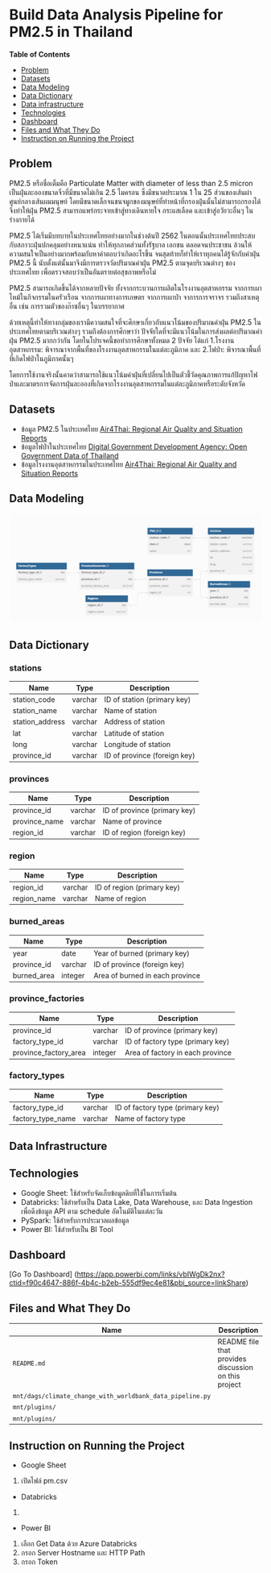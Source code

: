 # Build Data Analysis Pipeline for PM2.5 in Thailand

**Table of Contents**

* [Problem](#problem)
* [Datasets](#datasets)
* [Data Modeling](#data-modeling)
* [Data Dictionary](#data-dictionary)
* [Data infrastructure](#data-infrastructure)
* [Technologies](#technologies)
* [Dashboard](#dashboard)
* [Files and What They Do](#files-and-what-they-do)
* [Instruction on Running the Project](#instruction-on-running-the-project)


## Problem

PM2.5 หรือชื่อเต็มคือ Particulate Matter with diameter of less than 2.5 micron เป็นฝุ่นละอองขนาดจิ๋วที่มีขนาดไม่เกิน 2.5 ไมครอน ซึ่งมีขนาดประมาณ 1 ใน 25 ส่วนของเส้นผ่าศูนย์กลางเส้นผมมนุษย์ โดยมีขนาดเล็กจนขนจมูกของมนุษย์ที่ทำหน้าที่กรองฝุ่นนั้นไม่สามารถกรองได้ จึงทำให้ฝุ่น PM2.5 สามารถแพร่กระจายเข้าสู่ทางเดินหายใจ กระแสเลือด และเข้าสู่อวัยวะอื่นๆ ในร่างกายได้

PM2.5 ได้เริ่มมีบทบาทในประเทศไทยอย่างมากในช่วงต้นปี 2562 ในตอนนั้นประเทศไทยประสบกับสภาวะฝุ่นปกคลุมอย่างหนาแน่น ทำให้ทุกภาคส่วนทั้งรัฐบาล เอกชน ตลอดจนประชาชน ล้วนให้ความสนใจเป็นอย่างมากพร้อมกับหาคำตอบว่าเกิดอะไรขึ้น จนสุดท้ายก็ทำให้เราทุกคนได้รู้จักกับค่าฝุ่น PM2.5 นี้ นับตั้งแต่นั้นมาจึงมีการตรวจวัดปริมาณค่าฝุ่น PM2.5 ตามจุดบริเวณต่างๆ ของประเทศไทย เพื่อตรวจสอบว่าเป็นอันตรายต่อสุขภาพหรือไม่

PM2.5 สามารถเกิดขึ้นได้จากหลายปัจจัย ทั้งจากกระบวนการผลิตในโรงงานอุตสาหกรรม จากการเผาไหม้ในกิจกรรมในครัวเรือน จากการเผาทางการเกษตร จากการเผาป่า จาการการจราจร รวมถึงสาเหตุอื่น เช่น การรวมตัวของก๊าซอื่นๆ ในบรรยากาศ 

ด้วยเหตุนี้ทำให้ทางกลุ่มของเรามีความสนใจที่จะศึกษาเกี่ยวกับแนวโน้มของปริมาณค่าฝุ่น PM2.5 ในประเทศไทยตามบริเวณต่างๆ รวมถึงต้องการศึกษาว่า ปัจจัยใดที่จะมีแนวโน้มในการส่งผลต่อปริมาณค่าฝุ่น PM2.5 มากกว่ากัน โดยในโปรเจคนี้ขอทำการศึกษาทั้งหมด 2 ปัจจัย ได้แก่ 1.โรงงานอุตสาหกรรม: พิจารณาจากพื้นที่ของโรงงานอุตสาหกรรมในแต่ละภูมิภาค และ 2.ไฟป่า: พิจารณาพื้นที่ที่เกิดไฟป่าในภูมิภาคนั้นๆ

โดยการใช้งานจริงนั้นคาดว่าสามารถใช้แนวโน้มค่าฝุ่นที่เปลี่ยนไปเป็นตัวชี้วัดคุณภาพการแก้ปัญหาไฟป่าและมาตรการจัดการฝุ่นละอองที่เกิดจากโรงงานอุตสาหกรรมในแต่ละภูมิภาคหรือระดับจังหวัด


## Datasets

* ข้อมูล PM2.5 ในประเทศไทย [Air4Thai: Regional Air Quality and Situation Reports](http://www.air4thai.com/webV3/#/History)
* ข้อมูลไฟป่าในประเทศไทย [Digital Government Development Agency:  Open Government Data of Thailand](https://data.go.th/dataset/gdpublish-fire1)
* ข้อมูลโรงงานอุตสาหกรรมในประเทศไทย [Air4Thai: Regional Air Quality and Situation Reports](http://www.air4thai.com/webV3/#/History)

## Data Modeling
![Data Modeling](data_model.png)

## Data Dictionary

### stations

| Name | Type | Description |
| - | - | - |
| station_code | varchar | ID of station (primary key) |
| station_name | varchar | Name of station |
| station_address | varchar | Address of station |
| lat | varchar | Latitude of station |
| long | varchar | Longitude of station |
| province_id | varchar | ID of province (foreign key) |

### provinces

| Name | Type | Description |
| - | - | - | 		
| province_id | varchar | ID of province (primary key) |
| province_name | varchar | Name of province |
| region_id | varchar | ID of region (foreign key) |

### region

| Name | Type | Description |
| - | - | - | 		
| region_id | varchar | ID of region (primary key) |
| region_name | varchar | Name of region |

### burned_areas

| Name | Type | Description |
| - | - | - | 		
| year | date | Year of burned (primary key) |
| province_id | varchar | ID of province (foreign key) |
| burned_area | integer | Area of burned in each province |

### province_factories 

| Name | Type | Description |
| - | - | - | 		
| province_id | varchar | ID of province (primary key) |
| factory_type_id | varchar | ID of factory type (primary key) |
| province_factory_area | integer | Area of factory in each province |

### factory_types

| Name | Type | Description | 	
| - | - | - | 		
| factory_type_id | varchar | ID of factory type (primary key) |
| factory_type_name | varchar | Name of factory type |


## Data Infrastructure



## Technologies

* Google Sheet: ใช้สำหรับจัดเก็บข้อมูลดิบที่ใช้ในการเริ่มต้น
* Databricks: ใช้สำหรับเป็น Data Lake, Data Warehouse, และ Data Ingestion เพื่อดึงข้อมูล API ตาม schedule อัตโนมัติในแต่ละวัน
* PySpark: ใช้สำหรับการประมวลผลข้อมูล
* Power BI:  ใช้สำหรับเป็น BI Tool

## Dashboard
[Go To Dashboard] (https://app.powerbi.com/links/vbIWgDk2nx?ctid=f90c4647-886f-4b4c-b2eb-555df9ec4e81&pbi_source=linkShare)


  
## Files and What They Do

| Name | Description |
| - | - |
| `README.md` | README file that provides discussion on this project |
| `mnt/dags/climate_change_with_worldbank_data_pipeline.py` |  |
| `mnt/plugins/` |  |
| `mnt/plugins/` |  |

## Instruction on Running the Project

*  Google Sheet
  1. เปิดไฟล์ pm.csv

*  Databricks
  1.
  
*  Power BI
  1. เลือก Get Data ด้วย Azure Databricks
  2. กรอก Server Hostname และ HTTP Path
  3. กรอก Token


